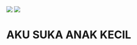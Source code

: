 <img src="https://static.wikia.nocookie.net/shaunthesheep/images/3/3d/Farmer.png/revision/latest?cb=20140817034707"/>
<img src="https://i.pinimg.com/736x/77/7e/b4/777eb4ce6bb5ff5d8b17edf04baeba57.jpg"/>
<h1>AKU SUKA ANAK KECIL</h1>
